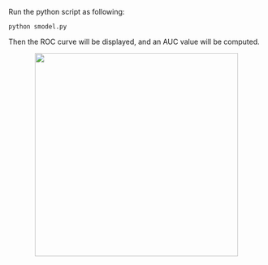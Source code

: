 
Run the python script as following:

```
python smodel.py
```

Then the ROC curve will be displayed, and an AUC value will be computed.

<p align="center">
<img src="https://nmt4binaries.github.io/download/ROC.png" width="400">
</p>
 
